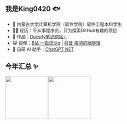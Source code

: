 ## 我是King0420 🐟

- 🐧 内蒙古大学计算机学院（软件学院）软件工程本科学生
- 👨‍💻 经历：不从事程序员，只为探索GitHub有趣的项目
- 🏡 作品：<a href="https://github.com/liyupi/code-nav" target="_blank">Docsify笔记网站✨</a>
- 😺 视频：<a href="https://space.bilibili.com/485391621" target="_blank">B站 一指流沙q</a> | [抖音 夜间的咖啡馆](https://v.douyin.com/iJ5ysCfk/)
- 🤖 自研 AI 助手：<a target="_blank" href="https://chatgpt.qiaohao.xyz/">ChatGPT NET</a>


## 今年汇总 ✨

<img align="center" height="137px" src="https://github-readme-stats.vercel.app/api?username=King0420&show_icons=true&include_all_commits=true&line_height=21&bg_color=0,EC6C6C,FFD479,FFFC79,73FA79&theme=graywhite&locale=cn" /><img align="center" height="137px" src="https://github-readme-stats.vercel.app/api/top-langs/?username=King0420&hide_title=true&hide_border=true&layout=compact&bg_color=0,73FA79,73FDFF,D783FF&theme=graywhite&locale=cn" />


